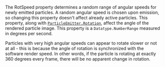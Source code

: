 The RotSpeed property determines a random range of angular speeds for
newly emitted particles. A random angular speed is chosen upon emission,
so changing this property doesn't affect already active particles. This
property, along with [`ParticleEmitter.Rotation`](https://create.roblox.com/docs/reference/engine/classes/ParticleEmitter#Rotation), affect the angle of
the rendered particle image. This property is a `Datatype.NumberRange`
measured in degrees per second.

Particles with very high angular speeds can appear to rotate slower or not
at all - this is because the angle of rotation is synchronized with the
software render speed. In other words, if the particle is rotating at
exactly 360 degrees every frame, there will be no apparent change in
rotation.